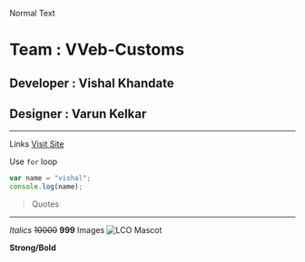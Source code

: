 Normal Text

# Team : VVeb-Customs

## Developer : Vishal Khandate

## Designer : Varun Kelkar

---

Links
[Visit Site](https://vveb-customs-avenir.netlify.app/ "Visit Site")

Use `for` loop

```javascript
var name = "vishal";
console.log(name);
```

> Quotes

---

_Italics_
~~10000~~ **999**
Images
![LCO Mascot](https://learncodeonline.in/mascot.png "LCO")

**Strong/Bold**
